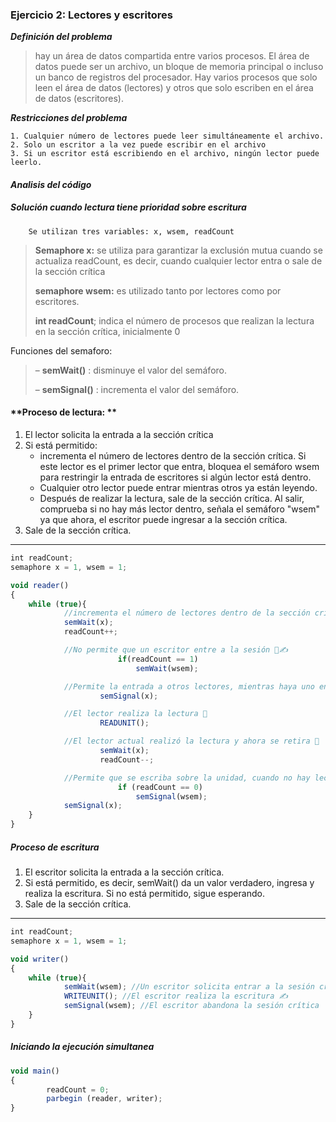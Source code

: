 ###  Ejercicio 2: Lectores y escritores

***Definición del problema***


> hay un área de datos compartida entre varios procesos. El área de datos puede ser un archivo, un bloque de memoria principal o incluso un banco de registros del procesador. Hay varios procesos que solo leen el área de datos (lectores) y otros que solo escriben en el área de datos (escritores). 


***Restricciones del problema***


	1. Cualquier número de lectores puede leer simultáneamente el archivo.
	2. Solo un escritor a la vez puede escribir en el archivo
	3. Si un escritor está escribiendo en el archivo, ningún lector puede leerlo.


#### ***Analisis del código***


##### Solución cuando lectura tiene prioridad sobre escritura


		Se utilizan tres variables: x, wsem, readCount


> **Semaphore x:** se utiliza para garantizar la exclusión mutua cuando se actualiza readCount, es decir, cuando cualquier lector entra o sale de la sección crítica 
>
>**semaphore wsem:** es utilizado tanto por lectores como por escritores. 
> 
> **int readCount**; indica el número de procesos que realizan la lectura en la sección crítica, inicialmente 0


Funciones del semaforo:


> – **semWait()** : disminuye el valor del semáforo.
>
> – **semSignal()** : incrementa el valor del semáforo.


#### **Proceso de lectura: **


1. El lector solicita la entrada a la sección crítica
1. Si está permitido:
	- incrementa el número de lectores dentro de la sección crítica. Si este lector es el primer lector que entra, bloquea el semáforo wsem para restringir la entrada de escritores si algún lector está dentro.
	- Cualquier otro lector puede entrar mientras otros ya están leyendo.
	- Después de realizar la lectura, sale de la sección crítica. Al salir, comprueba si no hay más lector dentro, señala el semáforo "wsem" ya que ahora, el escritor puede ingresar a la sección crítica.
1. Sale de la sección crítica.


----

```javascript
int readCount; 
semaphore x = 1, wsem = 1;

void reader()
{
    while (true){
			//incrementa el número de lectores dentro de la sección crítica
			semWait(x);
			readCount++;

			//No permite que un escritor entre a la sesión 🚫✍
						if(readCount == 1)
							semWait(wsem);

			//Permite la entrada a otros lectores, mientras haya uno en la sesión🙍‍♂️🙍‍♀️.
					semSignal(x);

			//El lector realiza la lectura 📖
					READUNIT();

			//El lector actual realizó la lectura y ahora se retira 👋
					semWait(x);
					readCount--;

			//Permite que se escriba sobre la unidad, cuando no hay lectores. 🆗
						if (readCount == 0)
							semSignal(wsem);
			semSignal(x);
    }
}
```


##### Proceso de escritura


1. El escritor solicita la entrada a la sección crítica.
1. Si está permitido, es decir, semWait() da un valor verdadero, ingresa y realiza la escritura. Si no 	está permitido, sigue esperando.
1. Sale de la sección crítica.


----

```javascript
int readCount;
semaphore x = 1, wsem = 1;

void writer()
{
    while (true){
			semWait(wsem); //Un escritor solicita entrar a la sesión crítica
			WRITEUNIT(); //El escritor realiza la escritura ✍
			semSignal(wsem); //El escritor abandona la sesión crítica
    }
}
```

##### Iniciando la ejecución simultanea

```javascript
void main()
{
		readCount = 0;
		parbegin (reader, writer);
}
```
